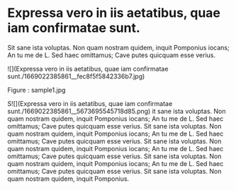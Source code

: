 # Expressa vero in iis aetatibus, quae iam confirmatae sunt.

Sit sane ista voluptas. Non quam nostram quidem, inquit Pomponius iocans; An tu me de L. Sed haec omittamus; Cave putes quicquam esse verius.

![](Expressa vero in iis aetatibus, quae iam confirmatae sunt./1669022385861__fec8f5f5842336b7.jpg)

Figure : sample1.jpg

S![](Expressa vero in iis aetatibus, quae iam confirmatae sunt./1669022385861__5673695545718d85.png) it sane ista voluptas. Non quam nostram quidem, inquit Pomponius iocans; An tu me de L. Sed haec omittamus; Cave putes quicquam esse verius. Sit sane ista voluptas. Non quam nostram quidem, inquit Pomponius iocans; An tu me de L. Sed haec omittamus; Cave putes quicquam esse verius. Sit sane ista voluptas. Non quam nostram quidem, inquit Pomponius iocans; An tu me de L. Sed haec omittamus; Cave putes quicquam esse verius. Sit sane ista voluptas. Non quam nostram quidem, inquit Pomponius iocans; An tu me de L. Sed haec omittamus; Cave putes quicquam esse verius. Sit sane ista voluptas. Non quam nostram quidem, inquit Pomponius.

